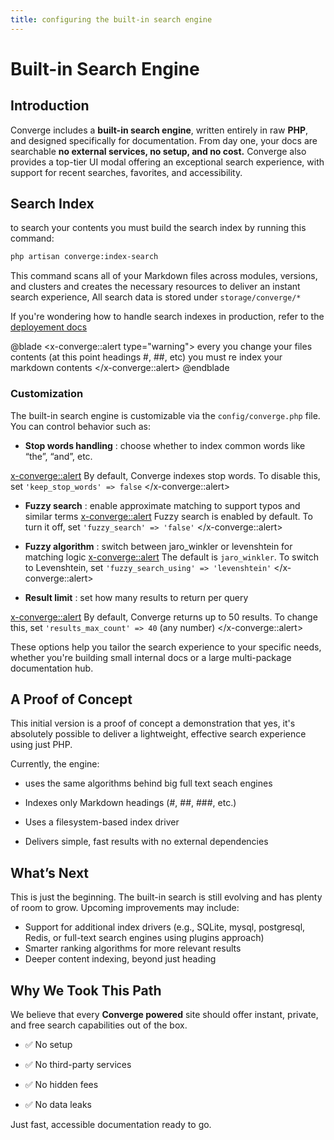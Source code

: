 ```yaml
---
title: configuring the built-in search engine
---
```

# Built-in Search Engine

## Introduction 

Converge includes a **built-in search engine**, written entirely in raw **PHP**, and designed specifically for documentation. From day one, your docs are searchable **no external services, no setup, and no cost.**
Converge also provides a top-tier UI modal offering an exceptional search experience, with support for recent searches, favorites, and accessibility.

## Search Index 

to search  your contents you must build the search index by running this command: 

```bash
php artisan converge:index-search
```
This command scans all of your Markdown files across modules, versions, and clusters and creates the necessary resources to deliver an instant search experience, All search data is stored under `storage/converge/*`  

If you're wondering how to handle search indexes in production, refer to the [deployement docs](./deployment)

@blade
<x-converge::alert type="warning">
every you change your files contents (at this point headings #, ##, etc) you must re index your markdown contents
</x-converge::alert>
@endblade

### Customization

The built-in search engine is customizable via the ``config/converge.php`` file. You can control behavior such as:

- **Stop words handling** : choose whether to index common words like “the”, “and”, etc.

<x-converge::alert>
By default, Converge indexes stop words. To disable this, set  `'keep_stop_words' => false` 
</x-converge::alert>

- **Fuzzy search** :  enable approximate matching to support typos and similar terms
<x-converge::alert>
Fuzzy search is enabled by default. To turn it off, set `'fuzzy_search' => 'false'` 
</x-converge::alert>
- **Fuzzy algorithm** :  switch between jaro_winkler or levenshtein for matching logic
<x-converge::alert>
The default is ``jaro_winkler``. To switch to Levenshtein, set  `'fuzzy_search_using' => 'levenshtein'` 
</x-converge::alert>

- **Result limit** : set how many results to return per query

<x-converge::alert>
By default, Converge returns up to 50 results. To change this, set  `'results_max_count' => 40` (any number)
</x-converge::alert>

These options help you tailor the search experience to your specific needs, whether you're building small internal docs or a large multi-package documentation hub.

## A Proof of Concept

This initial version is a proof of concept a demonstration that yes, it's absolutely possible to deliver a lightweight, effective search experience using just PHP.

Currently, the engine:

- uses the same algorithms behind big full text seach engines 

- Indexes only Markdown headings (#, ##, ###, etc.)

- Uses a filesystem-based index driver

- Delivers simple, fast results with no external dependencies


## What’s Next

This is just the beginning. The built-in search is still evolving and has plenty of room to grow. Upcoming improvements may include:

- Support for additional index drivers (e.g., SQLite, mysql, postgresql, Redis, or full-text search engines using plugins approach)
- Smarter ranking algorithms for more relevant results
- Deeper content indexing, beyond just heading

## Why We Took This Path 

We believe that every **Converge powered** site should offer instant, private, and free search capabilities out of the box.

- ✅ No setup

- ✅ No third-party services

- ✅ No hidden fees

- ✅ No data leaks

Just fast, accessible documentation ready to go.